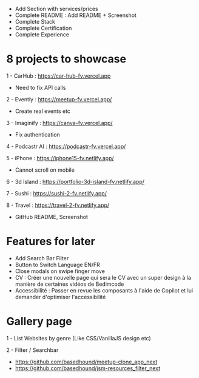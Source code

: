 - Add Section with services/prices
- Complete README : Add README + Screenshot
- Complete Stack
- Complete Certification
- Complete Experience
  
# 8 projects to showcase
1 - CarHub : https://car-hub-fv.vercel.app
- Need to fix API calls

2 - Evently : https://meetup-fv.vercel.app/
- Create real events etc

3 - Imaginify : https://canva-fv.vercel.app/ 
- Fix authentication

4 - Podcastr AI : https://podcastr-fv.vercel.app/ 

5 - iPhone : https://iphone15-fv.netlify.app/ 
- Cannot scroll on mobile

6 - 3d Island : https://portfolio-3d-island-fv.netlify.app/

7 - Sushi : https://sushi-2-fv.netlify.app/

8 - Travel : https://travel-2-fv.netlify.app/ 
+ GitHub README, Screenshot

# Features for later
- Add Search Bar Filter
- Button to Switch Language EN/FR
- Close modals on swipe finger move
- CV : Créer une nouvelle page qui sera le CV avec un super design à la manière de certaines vidéos de Bedimcode
- Accessibilité : Passer en revue les composants à l'aide de Copilot et lui demander d'optimiser l'accessibilité


# Gallery page
1 - List Websites by genre (Like CSS/VanillaJS design etc)
  
2 - Filter / Searchbar
- https://github.com/basedhound/meetup-clone_app_next
- https://github.com/basedhound/jsm-resources_filter_next 